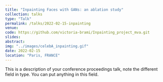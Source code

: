 ```yaml
---
title: "Inpainting Faces with GANs: an ablation study"
collection: talks
type: "Talk"
permalink: /talks/2022-02-15-inpainting
venue: 
code: https://github.com/victoria-brami/Inpainting_project_mva.git
slides:
abstract: 
img: "../images/celebA_inpainting.gif"
date: 2022-02-15
location: "Paris, FRANCE"
---
```


This is a description of your conference proceedings talk, note the different field in type. You can put anything in this field.

